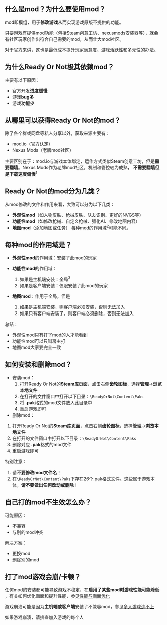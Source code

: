 ## 什么是mod？为什么要使用mod？

mod即模组，用于**修改游戏**从而实现游戏原版不提供的功能。

只要游戏有提供mod功能（包括Steam创意工坊、nexusmods安装器等），就会有社区玩家创作出符合自己需要的mod，从而壮大mod社区。

对于官方来讲，这也是最低成本提升玩家满意度、游戏活跃性和多元性的办法。

## 为什么Ready Or Not极其依赖mod？

主要有以下原因：

* 官方开发**进度缓慢**
* 游戏**bug多**
* 游戏**功能少**

## 从哪里可以获得Ready Or Not的mod？

除了各个群或网盘等私人分享以外，获取来源主要有：

* mod.io（官方认定）
* Nexus Mods（老牌mod社区）

主要区别在于：mod.io与游戏本体绑定，运作方式类似Steam创意工坊，但是**需要翻墙**。Nexus Mods作为老牌mod社区，机制和管控较为成熟，
**不需要翻墙但是下载速度偏慢**<sup>1</sup>

## Ready Or Not的mod分为几类？

从mod修改的文件和作用来看，大致可以分为以下几类：

* **外观性mod**（如人物皮肤、枪械皮肤、队友识别、更好的NVGS等）
* **功能性mod**（如修改枪械、自定义枪械、强化AI、修改地图内容）
* **地图mod**（添加地图或任务）
  每种mod的作用域<sup>2</sup>可能不同。

## 每种mod的作用域是？

* **外观性mod**的作用域：安装了此mod的玩家
* **功能性mod**的作用域：
    1. 如果是主机端安装：全局<sup>3</sup>
    2. 如果是客户端安装：仅限安装了此mod的玩家

* **地图mod**：作用于全局，但是
    1. 如果是主机端安装，则客户端必须安装，否则无法加入
    2. 如果只有客户端安装了，则客户端必须删除，否则无法加入

总结：

* 外观性mod只有打了mod的人才能看到
* 功能性mod可以只叫房主打
* 地图mod大家要完全一致

## 如何安装和删除mod？

* 安装mod：
    1. 打开Ready Or Not的**Steam库页面**，点击右侧**齿轮图标**，选择**管理**->**浏览本地文件**
    2. 在打开的文件窗口中打开以下目录：`\ReadyOrNot\Content\Paks`
    3. 将 **.pak**格式的mod文件放入此目录中
    4. 重启游戏即可
* 删除mod：

1. 打开Ready Or Not的**Steam库页面**，点击右侧**齿轮图标**，选择**管理**->**浏览本地文件**
2. 在打开的文件窗口中打开以下目录：`\ReadyOrNot\Content\Paks`
3. 删除对应 **.pak**格式的mod文件
4. 重启游戏即可

特别注意：

1. 请**不要修改mod文件名**！
2. 在`\ReadyOrNot\Content\Paks`下存在26个.pak格式文件。这些属于游戏本体，**请不要做出任何改动或删除**！

## 自己打的mod不生效怎么办？

可能原因：

* 不兼容
* 与别的mod冲突

解决方案：

* 更换mod
* 删除别的mod

## 打了mod游戏会崩/卡顿？

任何mod的安装都可能导致游戏不稳定，在**启用了某些mod时游戏性能可能降低**
，有关如何优化画面和提升性能，参见[性能与画面优化](6%20-%20性能与画面优化.md)

游戏崩溃可能是因为**主机端或客户端**安装了不兼容mod，参见[多人游戏连不上](4%20-%20多人游戏与网络.md)

如果游戏崩溃，请排查加入游戏的每个人
